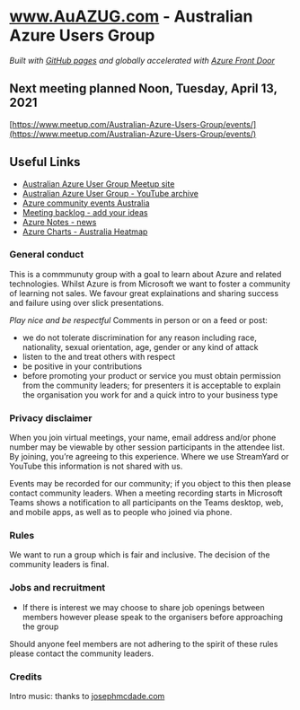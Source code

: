 # www.AuAZUG.com - Australian Azure Users Group
_Built with [GitHub pages](https://pages.github.com) and globally accelerated with [Azure Front Door](https://azure.microsoft.com/en-us/services/frontdoor/)_ 

## Next meeting  planned Noon, Tuesday, April 13, 2021
[https://www.meetup.com/Australian-Azure-Users-Group/events/](https://www.meetup.com/Australian-Azure-Users-Group/events/)

## Useful Links
- [Australian Azure User Group Meetup site](https://www.meetup.com/Australian-Azure-Users-Group/)
- [Australian Azure User Group - YouTube archive](https://www.youtube.com/channel/UCkyqsgpoyPtvAxMUvDpHXOA)
- [Azure community events Australia](https://azure.microsoft.com/en-us/community/events/?Country=Australia)
- [Meeting backlog - add your ideas](https://github.com/AuAzureUG/AuAzureUG.github.io/projects/1)
- [Azure Notes - news](https://www.azurenotes.tech)
- [Azure Charts - Australia Heatmap](https://azurecharts.com/heatmap?for=Australia)

### General conduct
This is a commmunuty group with a goal to learn about Azure and related technologies. Whilst Azure is from Microsoft we want to foster a community of learning not sales. We favour great explainations and sharing success and failure using over slick presentations.

*Play nice and be respectful*
Comments in person or on a feed or post:
- we do not tolerate discrimination for any reason including race, nationality, sexual orientation, age, gender or any kind of attack 
- listen to the and treat others with respect
- be positive in your contributions
- before promoting your product or service you must obtain permission from the community leaders; for presenters it is acceptable to explain the organisation you work for and a quick intro to your business type

### Privacy disclaimer
When you join virtual meetings, your name, email address and/or phone number may be viewable by other session participants in the attendee list. By joining, you’re agreeing to this experience. Where we use StreamYard or YouTube this information is not shared with us.

Events may be recorded for our community; if you object to this then please contact community leaders. When a meeting recording starts in Microsoft Teams shows a notification to all participants on the Teams desktop, web, and mobile apps, as well as to people who joined via phone. 

### Rules
We want to run a group which is fair and inclusive. The decision of the community leaders is final.

### Jobs and recruitment
- If there is interest we may choose to share job openings between members however please speak to the organisers before approaching the group

Should anyone feel members are not adhering to the spirit of these rules please contact the community leaders.

### Credits
Intro music: thanks to [josephmcdade.com](https://josephmcdade.com/music)
